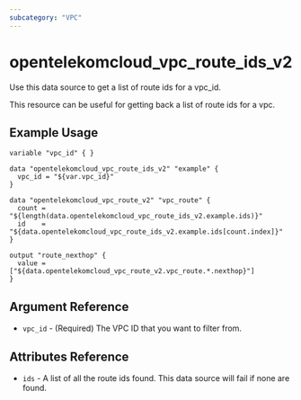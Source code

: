 ```yaml
---
subcategory: "VPC"
---
```


# opentelekomcloud_vpc_route_ids_v2

Use this data source to get a list of route ids for a vpc_id.

This resource can be useful for getting back a list of route ids for a vpc.

## Example Usage

```hcl
variable "vpc_id" { }

data "opentelekomcloud_vpc_route_ids_v2" "example" {
  vpc_id = "${var.vpc_id}"
}

data "opentelekomcloud_vpc_route_v2" "vpc_route" {
  count = "${length(data.opentelekomcloud_vpc_route_ids_v2.example.ids)}"
  id    = "${data.opentelekomcloud_vpc_route_ids_v2.example.ids[count.index]}"
}

output "route_nexthop" {
  value = ["${data.opentelekomcloud_vpc_route_v2.vpc_route.*.nexthop}"]
}
```

## Argument Reference

* `vpc_id` - (Required) The VPC ID that you want to filter from.

## Attributes Reference

* `ids` - A list of all the route ids found. This data source will fail if none are found.
